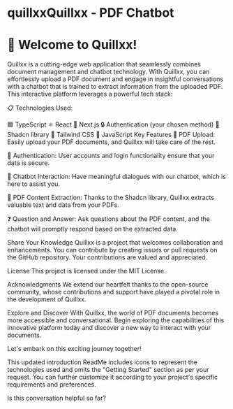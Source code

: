 # quillxxQuillxx - PDF Chatbot
# 🚀 Welcome to Quillxx!

Quillxx is a cutting-edge web application that seamlessly combines document management and chatbot technology. With Quillxx, you can effortlessly upload a PDF document and engage in insightful conversations with a chatbot that is trained to extract information from the uploaded PDF. This interactive platform leverages a powerful tech stack:

📋 Technologies Used:

🟦 TypeScript
⚛️ React
🚀 Next.js
🔒 Authentication (your chosen method)
📜 Shadcn library
🎨 Tailwind CSS
🤖 JavaScript
Key Features
📂 PDF Upload: Easily upload your PDF documents, and Quillxx will take care of the rest.

🔐 Authentication: User accounts and login functionality ensure that your data is secure.

🤖 Chatbot Interaction: Have meaningful dialogues with our chatbot, which is here to assist you.

📃 PDF Content Extraction: Thanks to the Shadcn library, Quillxx extracts valuable text and data from your PDFs.

❓ Question and Answer: Ask questions about the PDF content, and the chatbot will promptly respond based on the extracted data.

Share Your Knowledge
Quillxx is a project that welcomes collaboration and enhancements. You can contribute by creating issues or pull requests on the GitHub repository. Your contributions are valued and appreciated.

License
This project is licensed under the MIT License.

Acknowledgments
We extend our heartfelt thanks to the open-source community, whose contributions and support have played a pivotal role in the development of Quillxx.

Explore and Discover
With Quillxx, the world of PDF documents becomes more accessible and conversational. Begin exploring the capabilities of this innovative platform today and discover a new way to interact with your documents.

Let's embark on this exciting journey together!

This updated introduction ReadMe includes icons to represent the technologies used and omits the "Getting Started" section as per your request. You can further customize it according to your project's specific requirements and preferences.




Is this conversation helpful so far?



